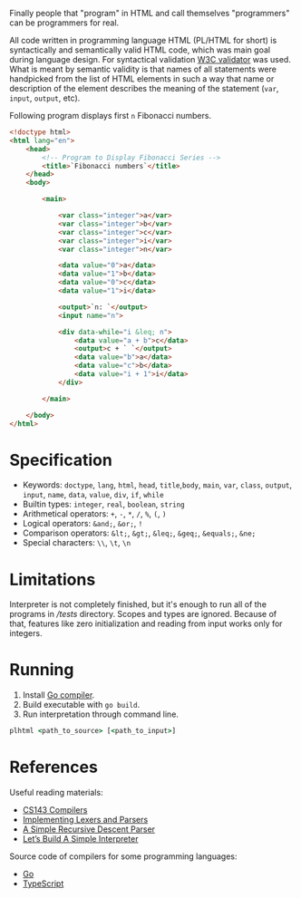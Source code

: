 Finally people that "program" in HTML and call themselves "programmers" can be programmers for real.

All code written in programming language HTML (PL/HTML for short) is syntactically and semantically valid HTML code,
which was main goal during language design. For syntactical validation [W3C validator][1] was used. What is meant
by semantic validity is that names of all statements were handpicked from the list of HTML elements in such a way that
name or description of the element describes the meaning of the statement (`var`, `input`, `output`, etc).

[1]: https://validator.w3.org/#validate-by-input

Following program displays first `n` Fibonacci numbers.

```html
<!doctype html>
<html lang="en">
    <head>
        <!-- Program to Display Fibonacci Series -->
        <title>`Fibonacci numbers`</title>
    </head>
    <body>

        <main>

            <var class="integer">a</var>
            <var class="integer">b</var>
            <var class="integer">c</var>
            <var class="integer">i</var>
            <var class="integer">n</var>

            <data value="0">a</data>
            <data value="1">b</data>
            <data value="0">c</data>
            <data value="1">i</data>

            <output>`n: `</output>
            <input name="n">

            <div data-while="i &leq; n">
                <data value="a + b">c</data>
                <output>c + ` `</output>
                <data value="b">a</data>
                <data value="c">b</data>
                <data value="i + 1">i</data>
            </div>

        </main>

    </body>
</html>
```

# Specification
  * Keywords: `doctype`, `lang`, `html`, `head`, `title`,`body`, `main`, `var`, `class`, `output`, `input`, `name`, `data`, `value`, `div`, `if`, `while`
  * Builtin types: `integer`, `real`, `boolean`, `string`
  * Arithmetical operators: `+`, `-`, `*`, `/`, `%`, `(`, `)`
  * Logical operators: `&and;`, `&or;`, `!`
  * Comparison operators: `&lt;`, `&gt;`, `&leq;`, `&geq;`, `&equals;`, `&ne;`
  * Special characters: `\\`, `\t`, `\n`

# Limitations
Interpreter is not completely finished, but it's enough to run all of the programs in */tests* directory. Scopes and
types are ignored. Because of that, features like zero initialization and reading from input works only for integers.

# Running
  1. Install [Go compiler](https://golang.org/dl/).
  2. Build executable with `go build`.
  3. Run interpretation through command line.

```bat
plhtml <path_to_source> [<path_to_input>]
```

# References
Useful reading materials:
  - [CS143 Compilers](https://web.stanford.edu/class/archive/cs/cs143/cs143.1128/)
  - [Implementing Lexers and Parsers](http://www.cse.chalmers.se/edu/year/2015/course/DAT150/lectures/proglang-04.html)
  - [A Simple Recursive Descent Parser](http://math.hws.edu/javanotes/c9/s5.html)
  - [Let’s Build A Simple Interpreter](https://ruslanspivak.com/lsbasi-part1/)

Source code of compilers for some programming languages:
  - [Go](https://github.com/golang/go/blob/master/src/go)
  - [TypeScript](https://github.com/microsoft/TypeScript/tree/master/src/compiler)
